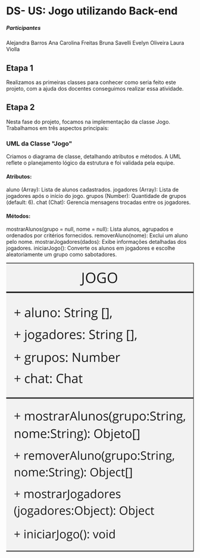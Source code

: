 # DS- US: Jogo utilizando Back-end

##### Participantes
Alejandra Barros
Ana Carolina Freitas
Bruna Savelli
Evelyn Oliveira
Laura Violla

## Etapa 1
Realizamos as primeiras classes para conhecer como seria feito este projeto, com a ajuda dos docentes conseguimos realizar essa atividade.

## Etapa 2
Nesta fase do projeto, focamos na implementação da classe Jogo. Trabalhamos em três aspectos principais:

### UML da Classe "Jogo"
Criamos o diagrama de classe, detalhando atributos e métodos. A UML reflete o planejamento lógico da estrutura e foi validada pela equipe.

#### Atributos:

aluno (Array): Lista de alunos cadastrados.
jogadores (Array): Lista de jogadores após o início do jogo.
grupos (Number): Quantidade de grupos (default: 6).
chat (Chat): Gerencia mensagens trocadas entre os jogadores.

#### Métodos:

mostrarAlunos(grupo = null, nome = null): Lista alunos, agrupados e ordenados por critérios fornecidos.
removerAluno(nome): Exclui um aluno pelo nome.
mostrarJogadores(dados): Exibe informações detalhadas dos jogadores.
iniciarJogo(): Converte os alunos em jogadores e escolhe aleatoriamente um grupo como sabotadores.

![Diagrama UML](media/UML%20DS%20US-%20grupo%206.jpg)